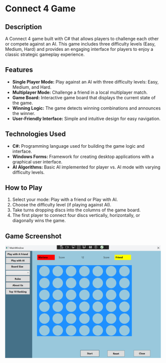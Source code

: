 # Connect 4 Game

## Description
A Connect 4 game built with C# that allows players to challenge each other or compete against an AI. This game includes three difficulty levels (Easy, Medium, Hard) and provides an engaging interface for players to enjoy a classic strategic gameplay experience.

## Features
- **Single Player Mode:** Play against an AI with three difficulty levels: Easy, Medium, and Hard.
- **Multiplayer Mode:** Challenge a friend in a local multiplayer match.
- **Game Board:** Interactive game board that displays the current state of the game.
- **Winning Logic:** The game detects winning combinations and announces the winner.
- **User-Friendly Interface:** Simple and intuitive design for easy navigation.

## Technologies Used
- **C#:** Programming language used for building the game logic and interface.
- **Windows Forms:** Framework for creating desktop applications with a graphical user interface.
- **AI Algorithms:** Basic AI implemented for player vs. AI mode with varying difficulty levels.

## How to Play
1. Select your mode: Play with a friend or Play with AI.
2. Choose the difficulty level (if playing against AI).
3. Take turns dropping discs into the columns of the game board.
4. The first player to connect four discs vertically, horizontally, or diagonally wins the game.


## Game Screenshot
![Connect 4 Game Screenshot](Images/Connect4Game.png) 
